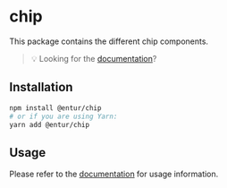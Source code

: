 # chip

This package contains the different chip components.

> 💡 Looking for the [documentation](https://entur-design-system.firebaseapp.com/komponenter/)?

## Installation

```sh
npm install @entur/chip
# or if you are using Yarn:
yarn add @entur/chip
```

## Usage

Please refer to the [documentation](https://entur-design-system.firebaseapp.com/komponenter/) for usage information.
